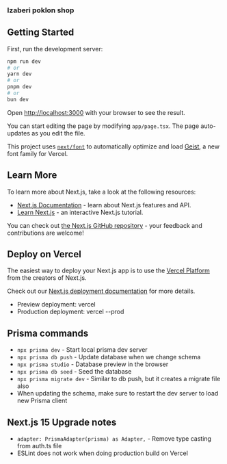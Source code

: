 ### Izaberi poklon shop

## Getting Started

First, run the development server:

```bash
npm run dev
# or
yarn dev
# or
pnpm dev
# or
bun dev
```

Open [http://localhost:3000](http://localhost:3000) with your browser to see the result.

You can start editing the page by modifying `app/page.tsx`. The page auto-updates as you edit the file.

This project uses [`next/font`](https://nextjs.org/docs/app/building-your-application/optimizing/fonts) to automatically optimize and load [Geist](https://vercel.com/font), a new font family for Vercel.

## Learn More

To learn more about Next.js, take a look at the following resources:

- [Next.js Documentation](https://nextjs.org/docs) - learn about Next.js features and API.
- [Learn Next.js](https://nextjs.org/learn) - an interactive Next.js tutorial.

You can check out [the Next.js GitHub repository](https://github.com/vercel/next.js) - your feedback and contributions are welcome!

## Deploy on Vercel

The easiest way to deploy your Next.js app is to use the [Vercel Platform](https://vercel.com/new?utm_medium=default-template&filter=next.js&utm_source=create-next-app&utm_campaign=create-next-app-readme) from the creators of Next.js.

Check out our [Next.js deployment documentation](https://nextjs.org/docs/app/building-your-application/deploying) for more details.

- Preview deployment: vercel
- Production deployment: vercel --prod

## Prisma commands

- `npx prisma dev` - Start local prisma dev server
- `npx prisma db push` - Update database when we change schema
- `npx prisma studio` - Database preview in the browser
- `npx prisma db seed` - Seed the database
- `npx prisma migrate dev` - Similar to db push, but it creates a migrate file also
- When updating the schema, make sure to restart the dev server to load new Prisma client

## Next.js 15 Upgrade notes

- `adapter: PrismaAdapter(prisma) as Adapter,` - Remove type casting from auth.ts file
- ESLint does not work when doing production build on Vercel
